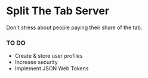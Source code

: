 # Split The Tab Server
Don't stress about people paying their share of the tab.

### TO DO
* Create & store user profiles
* Increase security
* Implement JSON Web Tokens
